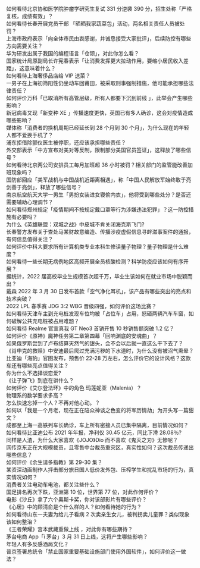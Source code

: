 如何看待北京协和医学院肿瘤学研究生复试 331 分逆袭 390 分，招生处称「严格复核，成绩有效」？  
如何看待长春开展党员干部 「晒晒我家蔬菜包」活动，两名相关责任人员被处罚？  
上海市政府表示「向全体市民由衷感谢，并诚恳接受大家批评」，后续防控有哪些方向需要关注？  
华为研发出属于我国的编程语言「仓颉」，对此你怎么看？  
国家统计局原副局长许宪春表示「让消费发挥更大拉动作用，要缩小居民收入差距」，这意味着什么？  
如何看待上海奢侈品店给 VIP 送菜？  
一男子在上海初筛阳性仍坐动车回莆田，被采取刑事强制措施，他可能承担哪些法律责任？  
如何评价万科「已取消所有高管层级，所有人都要下沉到前线 」，此举会产生哪些影响？  
新冠病毒又现「新变种 XE 」传播速度更快，英国已有多人确诊，这会对疫情造成哪些影响？  
媒体称「消费者的换机周期已经延长到 28 个月到 30 个月」，为什么现在的年轻人都不爱换手机了？  
浦东拒借除颤仪医生被停职，还应该承担哪些责任？  
外交部表示「中方宣布对美对等反制，限制部分美国官员签证」，这释放了哪些信号？  
如何看待北京两公司安排员工每月加班超 36 小时被罚？相关部门的监管能改善加班现象吗？  
国防部回应「美军战机与中国战机近距离相遇」，称「中国人民解放军始终敢于亮剑善于亮剑」，释放了哪些信号？  
南京航空航天大学一男生「男扮女装进女寝偷内衣」，他将受到哪些处分？是否还需要辅助心理调节？  
如何看待郑州规定「疫情期间不按规定戴口罩等行为涉嫌违法犯罪」？这一防控措施有必要吗？  
为什么《英雄联盟：双城之战》中皮城不肯关闭海克斯飞门?  
长春警方发布关于查处马某财故意编造、传播涉疫虚假信息寻衅滋事案件的通报，有何信息值得关注？  
如何评价中科大要求所有计算机类专业本科生修读量子物理？量子物理是什么难度？  
如何看待一些长期无病例地区高频开展全员核酸检测？科学防疫应该如何有序开展？  
据统计，2022 届高校毕业生规模首次超千万，毕业生该如何在就业市场中脱颖而出？  
戴森 2022 年 3 月 30 日发布首款「空气净化耳机」，该产品有哪些突出的亮点和技术突破？  
2022 LPL 春季赛 JDG 3:2 WBG 晋级四强，如何评价这场比赛？  
如何看待天津车主到充电桩发现车位均被「占位车」占用，怒砸两辆汽车车窗，如何破解公共充电桩被占用难题？  
如何看待 Realme 官宣真我 GT Neo3 首销开售 10 秒销售额突破 1.2 亿？  
如何评价《原神》魔神任务第二章第四幕「回响渊底的安魂曲」？  
如果俄罗斯尝到了卢布结算天然气的甜头，会不会以后就一直这么干下去了？  
《肖申克的救赎》中安迪最后爬过充满污秽的下水道时，为什么没有被沼气熏晕？  
比亚迪「海豹」官图发布，预售价 22-28 万左右，怎么评价它的设计风格？这款车还有哪些亮点值得关注？  
你为什么不选择谈恋爱?  
《让子弹飞》到底在讲什么？  
如何评价《艾尔登法环》中的角色 玛莲妮亚（Malenia）？  
物理系的数学要求多高？  
怎么快速忘掉一个人？不再对他心动。？  
如何以「我是一个月老，现在正在陪众神谈之色变的将军历情劫」为开头写一篇甜文？  
成都至上海一高铁列车长确诊，车上所有密接人员已集中隔离，目前情况如何？  
如何看待比亚迪公布 2021 年年报，净利仅 30.45 亿元，同比下滑 28.08％?  
同样是人渣，为什么大家喜欢《JOJO》Dio 而不喜欢《鬼灭之刃》无惨呢？  
网传京东正在大规模裁员，且零售中台裁员重灾区，真实性如何？这次裁员传递出哪些信息？  
如何评价《余生请多指教》第 29-30 集？  
某资深动画制作人抨击部分旅日国人低价发外包、压榨学生和扰乱市场的行为，真实情况如何？  
消费者关注电动车电池，都关注些什么？  
国足排名再次下跌，亚洲第 10 位，世界第 77 位，对此作何评价？  
电影《沙丘》拿了六个奥斯卡奖，你对该部影片有哪些评价？  
《心居》中的顾清俞是个什么样的人？如何看待她的行为？  
如何看待山东一夫妻为给儿子看病 2 次卖亲生女儿，被判拐卖儿童罪？类似现象该如何整治？  
《王者荣耀》宫本武藏重做上线 ，对此你有哪些期待？  
茅台电商 App「i 茅台」3 月 31 日上线，这将产生哪些影响？  
年轻人有多反感酒局文化？  
普京签署总统令「禁止国家重要基础设施部门使用外国软件」，如何评价这一做法？  
